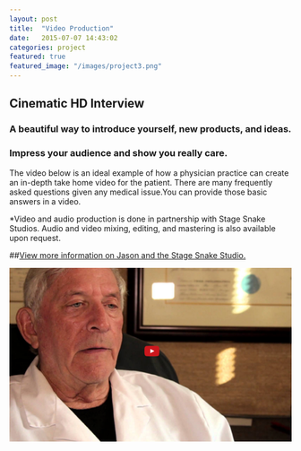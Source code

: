 ```yaml
---
layout: post
title:  "Video Production"
date:   2015-07-07 14:43:02
categories: project
featured: true
featured_image: "/images/project3.png"
---
```

  
## Cinematic HD Interview

### A beautiful way to introduce yourself, new products, and ideas. 

### Impress your audience and show you really care.
                                        
The video below is an ideal example of how a physician practice can create an in-depth take home video for the patient. There are many frequently asked questions given any medical issue.You can  provide those basic answers in a video.
                                        
*Video and audio production is done in partnership with Stage Snake Studios.  Audio and video mixing, editing, and mastering is also available upon request.  

##[View more information on Jason and the Stage Snake Studio.](http://www.jasonperno.com/#!services/c1h6a)


[![Q&A HD Video](/images/videoPlayButton.png)](https://youtu.be/0JNVj6eAHDs)